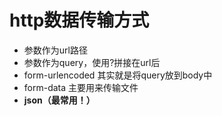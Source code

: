 # http数据传输方式

- 参数作为url路径
- 参数作为query，使用?拼接在url后
- form-urlencoded 其实就是将query放到body中
- form-data 主要用来传输文件
- **json（最常用！）**